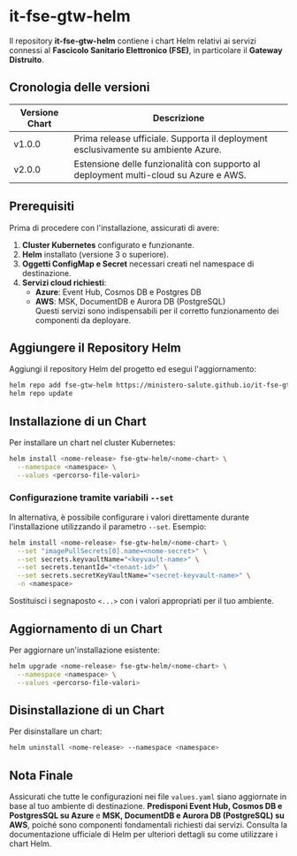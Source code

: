 # it-fse-gtw-helm

Il repository **it-fse-gtw-helm** contiene i chart Helm relativi ai servizi connessi al **Fascicolo Sanitario Elettronico (FSE)**, in particolare il **Gateway Distruito**.

## Cronologia delle versioni

| Versione Chart | Descrizione                                                                 |
|----------|------------------------------------------------------------------------------|
| v1.0.0   | Prima release ufficiale. Supporta il deployment esclusivamente su ambiente Azure. |
| v2.0.0   | Estensione delle funzionalità con supporto al deployment multi-cloud su Azure e AWS. |


## Prerequisiti

Prima di procedere con l'installazione, assicurati di avere:

1. **Cluster Kubernetes** configurato e funzionante.
2. **Helm** installato (versione 3 o superiore).
3. **Oggetti ConfigMap e Secret** necessari creati nel namespace di destinazione.
4. **Servizi cloud richiesti**:  
   - **Azure**: Event Hub, Cosmos DB e Postgres DB  
   - **AWS**: MSK, DocumentDB e Aurora DB (PostgreSQL)  
   Questi servizi sono indispensabili per il corretto funzionamento dei componenti da deployare.

## Aggiungere il Repository Helm

Aggiungi il repository Helm del progetto ed esegui l'aggiornamento:
```bash
helm repo add fse-gtw-helm https://ministero-salute.github.io/it-fse-gtw-helm/
helm repo update
```

## Installazione di un Chart

Per installare un chart nel cluster Kubernetes:
```bash
helm install <nome-release> fse-gtw-helm/<nome-chart> \
  --namespace <namespace> \
  --values <percorso-file-valori>
```

### Configurazione tramite variabili `--set`

In alternativa, è possibile configurare i valori direttamente durante l'installazione utilizzando il parametro `--set`. Esempio:
```bash
helm install <nome-release> fse-gtw-helm/<nome-chart> \
  --set "imagePullSecrets[0].name=<nome-secret>" \
  --set secrets.keyvaultName="<keyvault-name>" \
  --set secrets.tenantId="<tenant-id>" \
  --set secrets.secretKeyVaultName="<secret-keyvault-name>" \
  -n <namespace>
```

Sostituisci i segnaposto `<...>` con i valori appropriati per il tuo ambiente.

## Aggiornamento di un Chart

Per aggiornare un'installazione esistente:
```bash
helm upgrade <nome-release> fse-gtw-helm/<nome-chart> \
  --namespace <namespace> \
  --values <percorso-file-valori>
```

## Disinstallazione di un Chart

Per disinstallare un chart:
```bash
helm uninstall <nome-release> --namespace <namespace>
```

## Nota Finale

Assicurati che tutte le configurazioni nei file `values.yaml` siano aggiornate in base al tuo ambiente di destinazione. **Predisponi Event Hub, Cosmos DB e PostgresSQL su Azure** e **MSK, DocumentDB e Aurora DB (PostgreSQL) su AWS**, poiché sono componenti fondamentali richiesti dai servizi. Consulta la documentazione ufficiale di Helm per ulteriori dettagli su come utilizzare i chart Helm.
